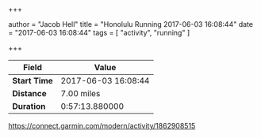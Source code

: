 +++

author = "Jacob Hell"
title = "Honolulu Running 2017-06-03 16:08:44"
date = "2017-06-03 16:08:44"
tags = [
    "activity", "running"
]

+++

<!--more-->

|Field  |Value  |
|--- | --- |
|**Start Time**|2017-06-03 16:08:44|
|**Distance**|7.00 miles|
|**Duration**|0:57:13.880000|

https://connect.garmin.com/modern/activity/1862908515